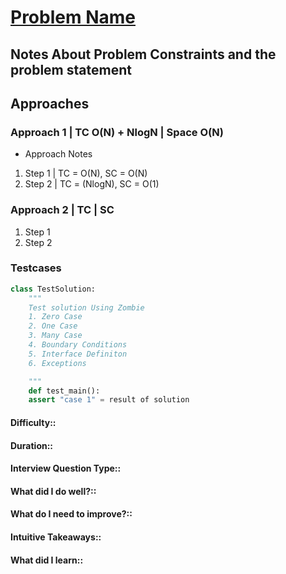 # [Problem Name](link_to_problem)


## Notes About Problem Constraints and the problem statement

## Approaches


### Approach 1 | TC O(N) + NlogN | Space O(N)
- Approach Notes
1. Step 1 | TC = O(N), SC = O(N) 
2. Step 2 | TC = (NlogN), SC = O(1)

### Approach 2 | TC | SC
1. Step 1
2. Step 2


### Testcases
```python
class TestSolution:
    """
    Test solution Using Zombie
	1. Zero Case
	2. One Case
	3. Many Case
	4. Boundary Conditions
	5. Interface Definiton
	6. Exceptions 

    """
    def test_main():
	assert "case 1" = result of solution
```

#### Difficulty::
#### Duration::
#### Interview Question Type::
#### What did I do well?::
#### What do I need to improve?::
#### Intuitive Takeaways::
#### What did I learn::


